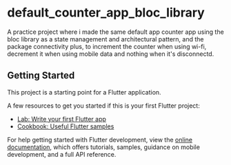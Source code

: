 # default_counter_app_bloc_library

A practice project where i made the same default app counter app using the bloc library as a state management and architectural pattern, and the package connectivity plus, to increment the counter when using wi-fi, decrement it when using mobile data and nothing when it's disconnectd.

## Getting Started

This project is a starting point for a Flutter application.

A few resources to get you started if this is your first Flutter project:

- [Lab: Write your first Flutter app](https://docs.flutter.dev/get-started/codelab)
- [Cookbook: Useful Flutter samples](https://docs.flutter.dev/cookbook)

For help getting started with Flutter development, view the
[online documentation](https://docs.flutter.dev/), which offers tutorials,
samples, guidance on mobile development, and a full API reference.
